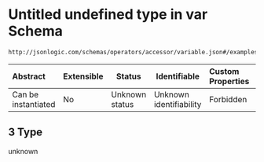 # Untitled undefined type in var Schema

```txt
http://jsonlogic.com/schemas/operators/accessor/variable.json#/examples/3
```




| Abstract            | Extensible | Status         | Identifiable            | Custom Properties | Additional Properties | Access Restrictions | Defined In                                                                 |
| :------------------ | ---------- | -------------- | ----------------------- | :---------------- | --------------------- | ------------------- | -------------------------------------------------------------------------- |
| Can be instantiated | No         | Unknown status | Unknown identifiability | Forbidden         | Allowed               | none                | [variable.json\*](operators/accessor/variable.json "open original schema") |

## 3 Type

unknown
